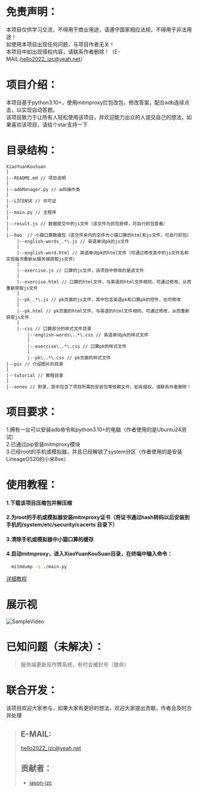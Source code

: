 # 免责声明：
  本项目仅供学习交流，不得用于商业用途，请遵守国家相应法规，不得用于非法用途！  
  如使用本项目出现任何问题，与项目作者无关！  
  本项目中如出现侵权内容，请联系作者删除！（E-MAIL:hello2022_jzc@yeah.net）  

# 项目介绍：
  本项目基于python3.10+，使用mitmproxy拦包改包，修改答案，配合adb连续点击，以实现自动答题。  
  该项目致力于让所有人轻松使用该项目，并欢迎能力出众的人提交自己的想法，如果喜欢该项目，请给个star支持一下<br>

# 目录结构：
  ```
  XiaoYuanKouSuan  
  |  
  |--README.md // 项目说明  
  |  
  |--adbManager.py // adb操作类  
  |  
  |--LICENSE // 许可证  
  |  
  |--main.py // 主程序  
  |  
  |--result.js // 数据提交中的js文件（该文件为抓包获得，可自行抓包查看）  
  |  
  |--bao  // 小猿口算数据包（该文件夹内的文件为小猿口算的html和js文件，可自行抓包）  
      |--english-words_.*\.js // 英语单词pk的js文件  
      |  
      |--english-word.html // 英语单词pk的html文件（可通过修改其中的js文件名称实现每次重新从服务端获取js文件）  
      |  
      |--exercise.js // 口算的js文件，该项目中修改的是该文件  
      |  
      |--exercise.html // 口算的html文件，与英语的html文件相同，可通过修改，从而重新获取js文件  
      |  
      |--pk_.*\.js // pk页面的js文件，其中包含英语pk和口算pk的控件，也可修改  
      |  
      |--pk.html // pk页面的html文件，与英语的html文件相同，可通过修改，从而重新获取js文件  
      |  
      |--css // 口算部分的样式文件目录  
          |--english-words\..*\.css // 英语单词pk的样式文件  
          |  
          |--exercise\..*\.css // 口算pk的样式文件  
          |  
          |--pk\..*\.css // pk页面的样式文件  
  |--pic // 介绍图片的目录
  |
  |--tutorial // 教程目录
  |
  |--annex // 附录，其中包含了项目所需的安装包等依赖文件，如有侵权，请联系作者删除！
  ```

# 项目要求：
  1.拥有一台可以安装adb命令和python3.10+的电脑（作者使用的是Ubuntu24测试）  
  2.已通过pip安装mitmproxy模块  
  3.已经root的手机或模拟器，并且已经解锁了system分区（作者使用的是安装LineageOS20的小米8se）  

# 使用教程：
#### 1.下载该项目压缩包并解压缩
#### 2.为root的手机或模拟器安装mitmproxy证书（将证书通过hash转码以后安装到手机的/system/etc/security/cacerts 目录下）
#### 3.清除手机或模拟器中小猿口算的缓存
#### 4.启动mitmproxy，进入XiaoYuanKouSuan目录，在终端中输入命令：
  ```bash
    mitmdump -s ./main.py  
  ```  
  [详细教程](/tutorial/README.md)<br>

# 展示视
![SampleVideo](/pic/ShowVideo.gif)

# 已知问题（未解决）：
  > 服务端更新反作弊系统，有时会被封号（致命）<br>

# 联合开发：
  该项目欢迎大家参与，如果大家有更好的想法，欢迎大家提出贡献，作者会及时合并处理   
  >## E-MAIL:
  >hello2022_jzc@yeah.net  
  >## 贡献者：
  >* [jason-jzc](https://github.com/jason-jzc)